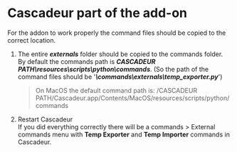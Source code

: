 # Cascadeur part of the add-on
For the addon to work properly the command files should be copied to the correct location.

1. The entire ***externals*** folder should be copied to the commands folder.
By default the commands path is ***CASCADEUR PATH\resources\scripts\python\commands***. (So the path of the command files should be '***\commands\externals\temp_exporter.py***')
    > On MacOS the default command path is: /CASCADEUR PATH/Cascadeur.app/Contents/MacOS/resources/scripts/python/commands

2. Restart Cascadeur
<br>If you did everything correctly there will be a commands > External commands menu with **Temp Exporter** and **Temp Importer** commands in Cascadeur.

